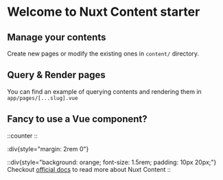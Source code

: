 # Welcome to Nuxt Content starter

## Manage your contents

Create new pages or modify the existing ones in `content/` directory.

## Query & Render pages

You can find an example of querying contents and rendering them in `app/pages/[...slug].vue`


## Fancy to use a Vue component?

::counter
::

:div{style="margin: 2rem 0"}

::div{style="background: orange; font-size: 1.5rem; padding: 10px 20px;"}
Checkout [official docs][docs] to read more about Nuxt Content
::



[docs]: https://content3.nuxt.dev